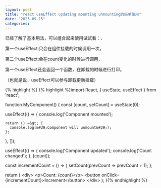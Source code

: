 ```yaml
---
layout: post
title: "react useEffect updating mounting unmounting的简单使用"
date: "2023-09-15"
categories: 
---
```

<p>已经了解了基本用法，可以组合起来使用试试看：、</p>

<p>第一个useEffect:只会在组件挂载的时候调用一次，</p>

<p>第二个useEffect:会在count变化的时候进行调用，</p>

<p>第一个useEffect还会返回一个函数，在卸载的时候进行打印。</p>

<p>（也就是说，useEffect可以参与卸载更新挂载）</p>

{% highlight %}
{% highlight %}import React, { useState, useEffect } from &#39;react&#39;;

function MyComponent() {
  const [count, setCount] = useState(0);

  useEffect(() =&gt; {
    console.log(&#39;Component mounted&#39;);
    
    return () =&gt; {
      console.log(&#39;Component will unmount&#39;);
    };
  }, []);

  useEffect(() =&gt; {
    console.log(&#39;Component updated&#39;);
    console.log(&#39;Count changed&#39;);
  }, [count]);

  const incrementCount = () =&gt; {
    setCount(prevCount =&gt; prevCount + 1);
  };

  return (
    &lt;div&gt;
      &lt;p&gt;Count: {count}&lt;/p&gt;
      &lt;button onClick={incrementCount}&gt;Increment&lt;/button&gt;
    &lt;/div&gt;
  );
}{% endhighlight %}

